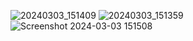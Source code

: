![20240303_151409](https://github.com/amirrahi29/camera-esp32-firebase-base-64-imageupload-string/assets/107117774/c8e62985-f24f-4e2a-9aa8-e58d9aa778c0)
![20240303_151359](https://github.com/amirrahi29/camera-esp32-firebase-base-64-imageupload-string/assets/107117774/9dfe91c2-7836-4d54-8636-dd202ff95bb1)
![Screenshot 2024-03-03 151508](https://github.com/amirrahi29/camera-esp32-firebase-base-64-imageupload-string/assets/107117774/88d5af9e-c75f-48d3-a4e1-f2bb4cc0d540)
